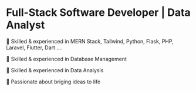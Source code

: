 # Full-Stack Software Developer | Data Analyst

🔹 Skilled & experienced in MERN Stack, Tailwind, Python, Flask, PHP, Laravel, Flutter, Dart ....

🔹 Skilled & experienced in Database Management

🔹 Skilled & experienced in Data Analysis

🔹 Passionate about briging ideas to life
